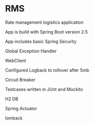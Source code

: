 # RMS

Rate management logistics application

App is build with Spring Boot version 2.5

App includes basic Spring Security

Global Exception Handler

WebClient

Configured Logback to rollover after 5mb

Circuit Breaker

Testcases written in JUnt and Mockito

H2 DB

Spring Actuator

lomback
